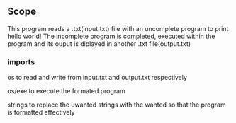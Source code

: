 ## Scope
This program reads a .txt(input.txt) file with an uncomplete program to print hello world!
The incomplete program is completed, executed within the program and its ouput is diplayed in another .txt file(output.txt) 

### imports
os to read and write from input.txt and output.txt respectively


os/exe to execute the formated program


strings to replace the uwanted strings with the wanted so that the program is formatted effectively